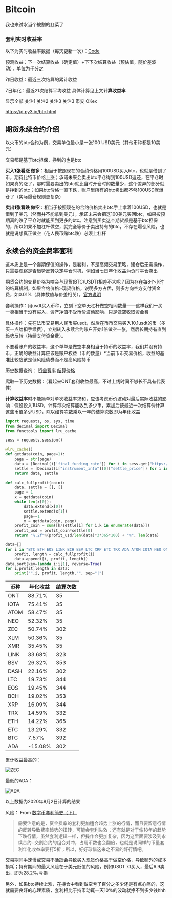 # Bitcoin

<script>
function showwatch1(){localStorage.setItem("watchtab","showwatch1");return hidetrs(["JST","REN","SUN","YFI","TRX","LEND","WAVES"])}
function showwatch2(){localStorage.setItem("watchtab","showwatch2");return showtrs(['DOT','MKR','BTM','IOST','ZEC','KSM','ATOM','XTZ','bETH','bTRX','bDOT','bFIL'])}
function showwatch3(){localStorage.setItem("watchtab","showwatch3");return showtrs(['QTUM','STORJ','ONT','ETC','LTC','bETC'])}
function showwatch4(){localStorage.setItem("watchtab","showwatch4");return show_prefix("b")}
function showwatch5(){localStorage.setItem("watchtab","showwatch5");return show_prefix("o")}
</script>

我也来试水当个被割的韭菜了

### 套利实时收益率

以下为实时收益率数据（每天更新一次）：[Code](https://github.com/zjuchenyuan/arbitrage_notification)

预测收益：下一次结算收益（确定值）+下下次结算收益（预估值，随价差波动），单位为千分之

昨日收益：最近三次结算的累计收益

7日年化：最近21次结算平均收益 具体计算见上文**计算收益率**

<a onclick="showfull()">显示全部</a> <a onclick="showwatch1()">关注1</a> <a onclick="showwatch2()">关注2</a> <a onclick="showwatch3()">关注3</a> <a onclick="showwatch3()">关注3</a> <a onclick="showwatch4()">币安</a> <a onclick="showwatch4()">OKex</a> 

https://d.py3.io/btc.html

## 期货永续合约介绍

以火币的btc合约为例，交易单位最小是一张100 USD美元（其他币种都是10美元）

交易都是基于btc担保，挣到的也是btc

**买入1张看涨 做多**：相当于按照现在的合约价格用100USD买入btc，也就是借到了币，期待比特币价格上涨；承诺未来会卖出btc平仓得到100USD返还，在平仓时如果真的涨了，那时需要卖出的btc就比当时开仓时的数量少，这个差异的部分就是挣到的btc；如果btc价格一直下跌，账户里所有的btc卖出都不够100USD就爆仓了（实际爆仓规则更复杂）

**卖出1张看跌 做空**：相当于按照现在的合约价格卖出btc手上拿着100USD，也就是借到了美元（然而并不能拿到美元），承诺未来会把这100美元买回btc，如果按预期真的跌了平仓时就能买到更多的btc。注意到买卖这个期货都是基于btc担保的，所以如果不加杠杆做空，就完全等价于卖出持有的btc，不存在爆仓风险，也就是说想真正做空（花人民币赌btc跌）必须上杠杆

## 永续合约资金费率套利

这本质上是一个套期保值的操作，是套利，不是高频交易策略，建仓后无需操作，只需要观察是否趋势反转决定平仓时机，例如当七日年化收益为负时平仓卖出

期货合约的交易价格为啥会与现货(BTC/USDT)相差不大呢？因为存在每8个小时的结算机制，如果合约价格>现货价格，说明多方占优，则多方向空方支付资金费，如0.01%（具体数值与价差相关）。[官方说明](https://huobiglobal.zendesk.com/hc/zh-cn/articles/900000106903)

套利操作：用usdt买入币种，立刻下空单无杠杆做空相同数量——这样我们一买一卖相当于没有买入，资产净值不受币价波动影响，只是做空收取资金费

具体操作：先在法币交易用人民币买usdt，然后在币币交易买入10.1usdt的币（多买一点给扣手续费），立刻转入永续合约账户开始1倍做空一张，然后长期持有直到趋势反转（持续支付资金费）。

不要看账户的收益率，这个单单是做空本身相当于持币的收益率，我们并没有持币，正确的收益计算应该是账户权益（币的数量）*当前币币交易价格，收益的基准比较应该是低风险债券而不是高风险持币

历史数据查询： [资金费率](https://futures.huobi.com/zh-cn/swap/info/swap_fee/) [结算价格](https://futures.huobi.com/zh-cn/swap/info/settlement/)

爬取一下历史数据：（看起来ONT套利收益最高，不过上线时间不够长不具有代表性）

**计算收益率**时不能简单对单次收益率求和，应该考虑币价波动对最后实际收益的影响：假设投入1USD，计算每次结算能收到多少币，累加后按最近一次结算价计算这些币值多少USD，除以结算次数乘以一年的结算次数即为年化收益

```python
import requests, os, sys, time
from decimal import Decimal
from functools import lru_cache

sess = requests.session()

@lru_cache()
def getdata(coin, page=1):
    page = str(page)
    data = [Decimal(i['final_funding_rate']) for i in sess.get("https://futures.huobi.com/swap-order/x/v1/swap_funding_rate_page?contract_code="+coin+"-USD&page_index="+page+"&page_size=100", headers={"source":"web"}).json()["data"]["settle_logs"]]
    settle = [Decimal(i["instrument_info"][0]["settle_price"]) for i in sess.get("https://futures.huobi.com/swap-order/x/v1/swap_delivery_detail?symbol="+coin+"&page_index="+page+"&page_size=100", headers={"source":"web"}).json()["data"]["delivery"]]
    return data, settle

def calc_fullprofit(coin):
    data, settle = [], []
    page = 1
    x = getdata(coin)
    while len(x[0]):
        data.extend(x[0])
        settle.extend(x[1])
        page+=1
        x = getdata(coin, page)
    profit_coin = sum([k/settle[i] for i,k in enumerate(data)])
    profit_usd = profit_coin*settle[0]
    return "%.2f"%(profit_usd/len(data)*3*365*100) + "%", len(data)

data=[]
for i in "BTC ETH EOS LINK BCH BSV LTC XRP ETC TRX ADA ATOM IOTA NEO ONT XLM XMR DASH ZEC".split(" "):
    profit, length = calc_fullprofit(i)
    data.append([i, profit, length])
data.sort(key=lambda i:i[1], reverse=True)
for i,profit,length in data:
    print("",i, profit, length,"", sep="|")
```

|币种|年化收益|结算次数|
|---|---|---|
|ONT|88.71%|35|
|IOTA|75.41%|35|
|ATOM|58.47%|35|
|NEO|52.32%|35|
|ZEC|50.74%|302|
|XLM|50.36%|35|
|XMR|35.45%|35|
|LINK|33.68%|323|
|BSV|26.32%|353|
|DASH|22.16%|302|
|LTC|19.73%|344|
|EOS|19.45%|344|
|BCH|19.02%|353|
|XRP|16.09%|344|
|TRX|14.59%|332|
|ETH|14.22%|365|
|ETC|13.29%|332|
|BTC|7.57%|392|
|ADA|-15.08%|302|

累计收益最高的：

![ZEC](https://d.py3.io/ZEC.png)

最低的ADA：

![ADA](https://d.py3.io/ADA.png)

以上数据为2020年8月2日计算的结果

风险： From [数字币套利简史（下）](https://www.chainnode.com/post/391781)

>需要注意的是，资金费率的套利更加适合趋势上涨的行情，而且要留意行情的反转导致费率趋势的扭转，可能会套利失效；还有就是对于像18年的趋势下跌行情，虽然套利逻辑一样，但操作会更加复杂，因为这里面要涉及到永续合约+交割合约的组合对冲，占用币数也会翻倍，也就是说同样的币量套利年化收益率要打5折；所以，好好珍惜这来之不易的好行情吧。

交易期间手速慢或交易不活跃会导致买入现货价格高于做空价格，导致额外的成本损耗；持有期间的最大风险在于美元贬值的风险，例如USDT 7.1买入，最后6.9卖出，即为28.2‰亏损

另外，如果btc持续上涨，在持仓中看到做空亏了百分之多少还是有点心痛的，这就需要良好的心理素质，套利相比于持币动辄一天10%的波动就挣不到多少钱hhh

<script>
function myparseFloat(text){
    var res = parseFloat(text);
    if(text.endsWith("亿")) return res*100000000;
    if(text.endsWith("万")) return res*10000;
    return res;
}
function tdsortn(a,b,n){
    if(myparseFloat(a.querySelector("td:nth-child("+n+")").textContent) > myparseFloat(b.querySelector("td:nth-child("+n+")").textContent) ) 
        return 1; 
    else 
        return -1;
}
function tablebodysort(tbody, n, order){
    var mylist=Array.prototype.slice.call(tbody.querySelectorAll("tr"), 0);
    var sortList = Array.prototype.sort.bind(mylist);
    tbody.innerHTML="";
    for(var i of sortList(function(a,b){return -order*tdsortn(a,b,n)}))
        tbody.appendChild(i)
}
var rememerclick={2:1};
function tablesort_onclick(e){
    var n = Array.from(e.target.parentElement.children).map((element, index)=>({element,index})).filter(({element})=>element==e.target)[0].index+1
    var tbody = document.querySelector("#realtimeprofittbody");
    var order = rememerclick[n]==1?-1:1;
    tablebodysort(tbody, n, order);
    rememerclick[n] = order;
}
function registeronclick(){
    for (var i of Array.prototype.slice.call(document.querySelectorAll("#realtimeprofit > table > thead > tr > th"),1)){
        i.onclick = tablesort_onclick;
        i.style["cursor"]="pointer";
    }
    var tab=localStorage.getItem("watchtab");
    if(tab){eval(tab+"()")}
    rememerclick={2:1};
}
function triggerrefresh(){    
    fetch("https://api.py3.io/trigger_btc_refresh").then(function(response) {
        if (!response.ok) {
            throw Error(response.statusText);
        }
        return response;
    }).then(function(response) {
        alert("更新成功");
        loadbtctable();
    }).catch(function(error) {
        alert("触发更新失败，请稍后再来")
    });
}
if(/refresh/.test(location.href)) triggerrefresh();
function showfull(){
    localStorage.setItem("watchtab","showfull");
    document.querySelector("#realtimeprofittbody").querySelectorAll("tr").forEach(i=>i.style.display="")
}
function showtrs(coins){
    document.querySelector("#realtimeprofittbody").querySelectorAll("tr").forEach(i=>i.style.display=(coins.indexOf(i.querySelector(".headcol").innerText.trim())==-1?"none":""))
}
function hidetrs(coins){
    document.querySelector("#realtimeprofittbody").querySelectorAll("tr").forEach(i=>i.style.display=(coins.indexOf(i.querySelector(".headcol").innerText.trim())==-1?"":"none"))
}
function show_prefix(prefix){
    document.querySelector("#realtimeprofittbody").querySelectorAll("tr").forEach(i=>i.style.display=(i.querySelector(".headcol").innerText.trim().startsWith(prefix)?"":"none"))
}
</script>
<style>
.md-grid{max-width:69rem;}
.headcol {
  position: sticky;
  position: -webkit-sticky;
  background-color: white;
  width: 3rem;
  min-width: 3rem;
  max-width: 3rem;
  left: 0px;
}
th.headcol {
  background-color: #757575!important;
}
.md-typeset table:not([class]) tr:hover .headcol{
  background-color: #f6f6f6;
}
.md-typeset table:not([class]) th{
  min-width: 4rem;
}
</style>